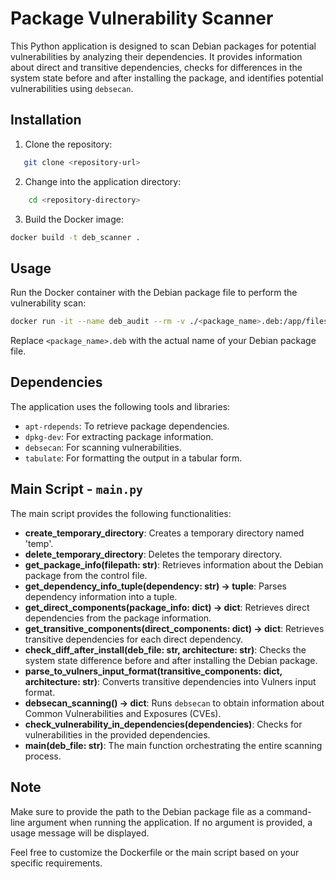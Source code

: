 # Package Vulnerability Scanner

This Python application is designed to scan Debian packages for potential vulnerabilities by analyzing their dependencies. It provides information about direct and transitive dependencies, checks for differences in the system state before and after installing the package, and identifies potential vulnerabilities using `debsecan`.

## Installation

1. Clone the repository:
```bash
   git clone <repository-url>
```
2. Change into the application directory:
```bash
    cd <repository-directory>
```
3. Build the Docker image:
```bash
docker build -t deb_scanner .
```

## Usage

Run the Docker container with the Debian package file to perform the vulnerability scan:
```bash
docker run -it --name deb_audit --rm -v ./<package_name>.deb:/app/files/z<package_name>.deb deb_scanner /app/files/<package_name>.deb
```
Replace `<package_name>.deb` with the actual name of your Debian package file.

## Dependencies

The application uses the following tools and libraries:

- `apt-rdepends`: To retrieve package dependencies.
- `dpkg-dev`: For extracting package information.
- `debsecan`: For scanning vulnerabilities.
- `tabulate`: For formatting the output in a tabular form.

## Main Script - `main.py`

The main script provides the following functionalities:

- **create_temporary_directory**: Creates a temporary directory named 'temp'.
- **delete_temporary_directory**: Deletes the temporary directory.
- **get_package_info(filepath: str)**: Retrieves information about the Debian package from the control file.
- **get_dependency_info_tuple(dependency: str) -> tuple**: Parses dependency information into a tuple.
- **get_direct_components(package_info: dict) -> dict**: Retrieves direct dependencies from the package information.
- **get_transitive_components(direct_components: dict) -> dict**: Retrieves transitive dependencies for each direct dependency.
- **check_diff_after_install(deb_file: str, architecture: str)**: Checks the system state difference before and after installing the Debian package.
- **parse_to_vulners_input_format(transitive_components: dict, architecture: str)**: Converts transitive dependencies into Vulners input format.
- **debsecan_scanning() -> dict**: Runs `debsecan` to obtain information about Common Vulnerabilities and Exposures (CVEs).
- **check_vulnerability_in_dependencies(dependencies)**: Checks for vulnerabilities in the provided dependencies.
- **main(deb_file: str)**: The main function orchestrating the entire scanning process.

## Note

Make sure to provide the path to the Debian package file as a command-line argument when running the application. If no argument is provided, a usage message will be displayed.

Feel free to customize the Dockerfile or the main script based on your specific requirements.
